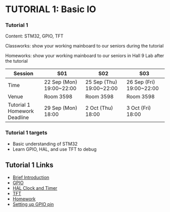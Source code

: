 # TUTORIAL 1: Basic IO

### Tutorial 1

Content: STM32, GPIO, TFT

Classworks: show your working mainboard to our seniors during the tutorial

Homeworks: show your working mainboard to our seniors in Hall 9 Lab after the tutorial

|Session|S01|S02|S03|
|---|---|---|---|
|Time|22 Sep (Mon) 19:00~22:00|25 Sep (Thu) 19:00~22:00|26 Sep (Fri) 19:00~22:00|
|Venue|Room 3598 |Room 3598 |Room 3598 |
|Tutorial 1 Homework Deadline|29 Sep (Mon) 18:00|2 Oct (Thu) 18:00|3 Oct (Fri) 18:00|

### Tutorial 1 targets

- Basic understanding of STM32
- Learn GPIO, HAL, and use TFT to debug

## Tutorial 1 Links


* [Brief Introduction](1-Introduction.md)
* [GPIO](2-GPIO.md)
* [HAL Clock and Timer](3-HAL-Clock.md)
* [TFT](4-TFT.md)
* [Homework](Homework.md)
* [Setting up GPIO pin ](Setting-up-GPIO-Pin.md)
